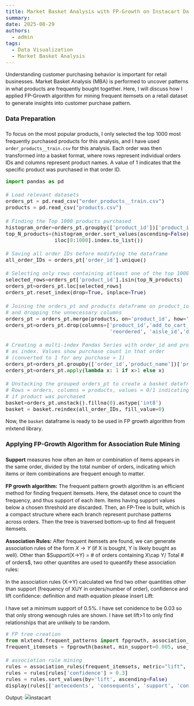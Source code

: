 ```yaml
---
title: Market Basket Analysis with FP-Growth on Instacart Data
summary: 
date: 2025-08-29
authors:
  - admin
tags:
  - Data Visualization
  - Market Basket Analysis
---
```



<style>
  body {
    font-size: 1rem;
    line-height: 1.4;
  }

  h1, h2, h3, h4 {
    font-size: 1.2rem;
    line-height: 1.2;
  }

  p {
    font-size: 1rem;
    line-height: 1.4;
    margin-bottom: 0.8rem;
  }
  ul, ol {
    font-size: 1rem;
    line-height: 1.4;
    margin-left: 1.5rem;
  }

  li {
    margin-bottom: 0.4rem;
  }

  .highlight pre,
  .chroma pre,
  pre code {
    font-size: 1.0rem;   /* smaller font size */
    line-height: 1.4;    /* optional: adjust line spacing */
  }
</style>


Understanding customer purchasing behavior is important for retail businesses. Market Basket Analysis (MBA) is performed to uncover patterns in what products are frequently bought together. Here, I will discuss how I applied FP-Growth algorithm for mining frequent itemsets on a retail dataset to generate insights into customer purchase pattern.

#### Data Preparation

To focus on the most popular products, I only selected the top 1000 most frequently purchased products for this analysis, and I have used `order_products__train.csv` for this analysis. Each order was then transformed into a basket format, where rows represent individual orders IDs and columns represent product names. A value of 1 indicates that the specific product was purchased in that order ID.

```python
import pandas as pd

# Load relevant datasets
orders_pt = pd.read_csv("order_products__train.csv")
products = pd.read_csv("products.csv")

# Finding the Top 1000 products purchased
histogram_order=orders_pt.groupby(['product_id'])['product_id'].count()
top_N_products=(histogram_order.sort_values(ascending=False).
                iloc[0:1000].index.to_list())

# Saving all order IDs before modifying the dataframe
all_order_IDs = orders_pt['order_id'].unique() 

# Selecting only rows containing atleast one of the top 1000 products
selected_rows=orders_pt['product_id'].isin(top_N_products)
orders_pt=orders_pt.loc[selected_rows]
orders_pt.reset_index(drop=True, inplace=True)

# Joining the orders_pt and products dataframe on product_id column,
# and dropping the unnecessary columns
orders_pt = orders_pt.merge(products, on='product_id', how='left')
orders_pt=orders_pt.drop(columns=['product_id','add_to_cart_order', 
                                  'reordered', 'aisle_id','department_id'])

# Creating a multi-index Pandas Series with order_id and product_name 
# as index. Values show purchase count in that order 
# (converted to 1 for any purchase > 1)
orders_pt=orders_pt.groupby(['order_id','product_name'])['product_name'].count()
orders_pt=orders_pt.apply(lambda x: 1 if x>1 else x)

# Unstacking the grouped orders_pt to create a basket dataframe
# Rows = orders, columns = products, values = 0/1 indicating 
# if product was purchased
basket=orders_pt.unstack().fillna(0).astype('int8')
basket = basket.reindex(all_order_IDs, fill_value=0)
```
Now, the `basket` dataframe is ready to be used in FP growth algorithm from mlxtend library.

#### Applying FP-Growth Algorithm for Association Rule Mining

**Support** measures how often an item or combination of items appears in the same order, divided by the total number of orders, indicating which items or item combinations are frequent enough to matter.

**FP growth algorithm:** The frequent pattern growth algorithm is an efficient method for finding frequent itemsets. Here,  the dataset once to count the frequency, and thus support of each item. Items having support values below a chosen threshold are discarded. Then, an FP-Tree is bulit, which is a compact structure where each branch represent purchase patterns across orders. Then the tree is traversed bottom-up to find all frequent itemsets.

**Association Rules:** After frequent itemsets are found, we can generate association rules of the form $X\rightarrow Y$ (if X is bought, Y is likely bought as well). Other than $Support(X→Y) = # of orders containing X\cap Y/ Total # of orders$, two other quantites are used to queantify these association rules:
	​




In the association rules (X->Y) calculated we find two other quantities other than support (frequency of XUY in orders/number of order), confidence and lift
confidence: definition and math equation please insert
Lift: 

I have set a minimum support of 0.5%. I have set conidence to be 0.03 so that only strong wenough rules are shown. I have set lift>1 to only find relationships that are unlikely to be random.
```python
# FP tree creation
from mlxtend.frequent_patterns import fpgrowth, association_rules
frequent_itemsets = fpgrowth(basket, min_support=0.005, use_colnames=True)

# association rule mining
rules = association_rules(frequent_itemsets, metric="lift", min_threshold=1)
rules = rules[rules['confidence'] > 0.3]
rules = rules.sort_values(by='lift', ascending=False)
display(rules[['antecedents', 'consequents', 'support',	'confidence',	'lift']	])
```
Output:
![instacart](/images/instacart232338.png)
